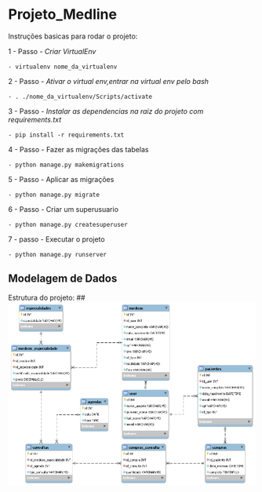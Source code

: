 # Projeto_Medline

Instruções basicas para rodar o projeto:

1 - Passo - *Criar VirtualEnv*

	- virtualenv nome_da_virtualenv
	
2 - Passo - *Ativar o virtual env,entrar na virtual env pelo bash*

	- . ./nome_da_virtualenv/Scripts/activate

3 - Passo - *Instalar as dependencias na raiz do projeto com requirements.txt*

  	- pip install -r requirements.txt

4 - Passo - Fazer as migrações das tabelas

	- python manage.py makemigrations

5 - Passo - Aplicar as migrações

	- python manage.py migrate

6 - Passo - Criar um superusuario

	- python manage.py createsuperuser

7 - passo - Executar o projeto

	- python manage.py runserver


## Modelagem de Dados
Estrutura do projeto:
##![Modelagem](https://github.com/Patryck1999/Projeto_Medline/blob/master/Medline.png)
